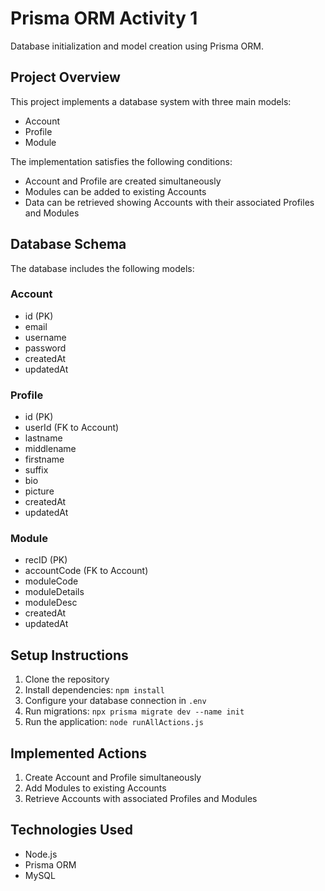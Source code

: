 # Prisma ORM Activity 1

Database initialization and model creation using Prisma ORM.

## Project Overview

This project implements a database system with three main models:
- Account
- Profile
- Module

The implementation satisfies the following conditions:
- Account and Profile are created simultaneously
- Modules can be added to existing Accounts
- Data can be retrieved showing Accounts with their associated Profiles and Modules

## Database Schema

The database includes the following models:

### Account
- id (PK)
- email
- username
- password
- createdAt
- updatedAt

### Profile
- id (PK)
- userId (FK to Account)
- lastname
- middlename
- firstname
- suffix
- bio
- picture
- createdAt
- updatedAt

### Module
- recID (PK)
- accountCode (FK to Account)
- moduleCode
- moduleDetails
- moduleDesc
- createdAt
- updatedAt

## Setup Instructions

1. Clone the repository
2. Install dependencies: `npm install`
3. Configure your database connection in `.env`
4. Run migrations: `npx prisma migrate dev --name init`
5. Run the application: `node runAllActions.js`

## Implemented Actions

1. Create Account and Profile simultaneously
2. Add Modules to existing Accounts
3. Retrieve Accounts with associated Profiles and Modules

## Technologies Used

- Node.js
- Prisma ORM
- MySQL